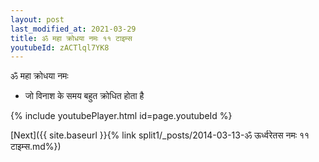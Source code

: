 ```yaml
---
layout: post
last_modified_at: 2021-03-29
title: ॐ महा क्रोधया नमः ११ टाइम्स
youtubeId: zACTlql7YK8
---
```

 
 
 ॐ महा क्रोधया नमः  
 
 -  जो विनाश के समय बहुत क्रोधित होता है 
 
  
 
  
 
 
 
 
 
 


{% include youtubePlayer.html id=page.youtubeId %}
 
[Next]({{ site.baseurl }}{% link  split1/_posts/2014-03-13-ॐ ऊर्ध्वरेतस नमः ११ टाइम्स.md%})
 
